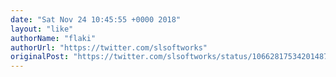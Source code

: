 ```yaml
---
date: "Sat Nov 24 10:45:55 +0000 2018"
layout: "like"
authorName: "flaki"
authorUrl: "https://twitter.com/slsoftworks"
originalPost: "https://twitter.com/slsoftworks/status/1066281753420148736"
---
```

